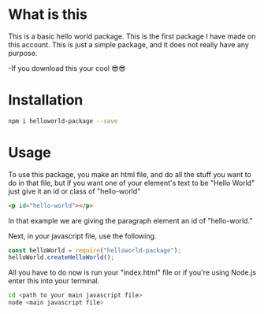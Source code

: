 # What is this

This is a basic hello world package. This is the first package I have made on this account. This is just a simple package, and it does not really have any purpose.

-If you download this your cool 😎😎

# Installation

```sh
npm i helloworld-package --save
```

# Usage

To use this package, you make an html file, and do all the stuff you want to do in that file, but if you want one of your element's text to be "Hello World" just give it an id or class of "hello-world"

```html
<p id="hello-world"></p>
```
In that example we are giving the paragraph element an id of "hello-world."

Next, in your javascript file, use the following. 

```js
const helloWorld = require("helloworld-package");
helloWorld.createHelloWorld();
```
All you have to do now is run your "index.html" file or if you're using Node.js enter this into your terminal.

```sh
cd <path to your main javascript file>
node <main javascript file>
```